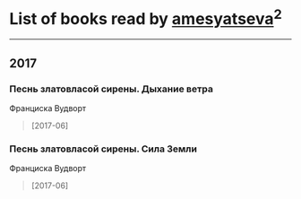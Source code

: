 # List of books read by [amesyatseva](http://vk.com/id3358937)<sup>2</sup>
---

## 2017

### Песнь златовласой сирены. Дыхание ветра
Франциска Вудворт
> [2017-06] 


### Песнь златовласой сирены. Сила Земли
Франциска Вудворт
> [2017-06] 




